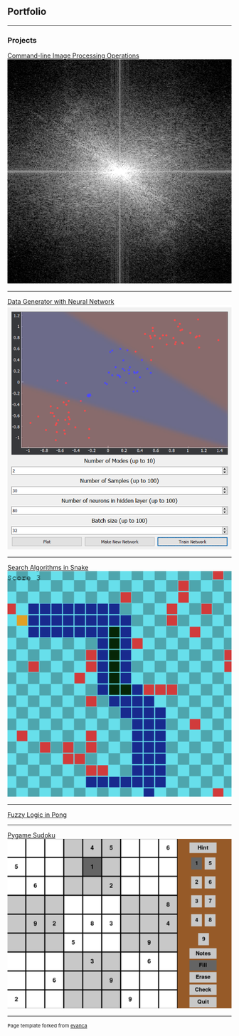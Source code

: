 ## Portfolio

---

### Projects

[Command-line Image Processing Operations](/im_proc.md)
<img src="images/newSpectrum.bmp?raw=true"/>

---
[Data Generator with Neural Network](/data_gen.md)
<img src="images/AI_Network.PNG?raw=true"/>

---
[Search Algorithms in Snake](/snake.md)
<img src="images/Snake.png?raw=true"/>

---
[Fuzzy Logic in Pong](/pong.md)

---

[Pygame Sudoku](/sudoku.md)
<img src="images/sudoku.PNG?raw=true"/>

---

<p style="font-size:11px">Page template forked from <a href="https://github.com/evanca/quick-portfolio">evanca</a></p>
<!-- Remove above link if you don't want to attibute -->
